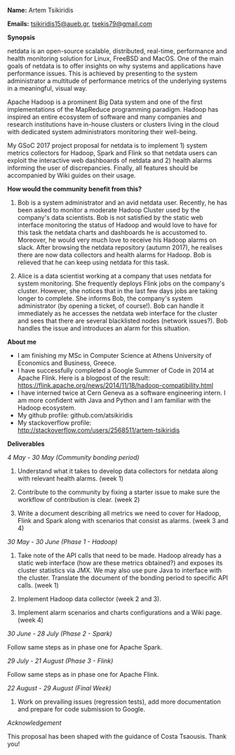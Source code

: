 **Name:** Artem Tsikiridis

**Emails:** tsikiridis15@aueb.gr, tsekis79@gmail.com

**Synopsis**

netdata is an open-source scalable, distributed, real-time, performance and health monitoring solution for Linux, FreeBSD and MacOS. One of the main goals of netdata is to offer insights on why systems and applications have performance issues. This is achieved by presenting to the system administrator a multitude of performance metrics of the underlying systems in a meaningful, visual way.

Apache Hadoop is a prominent Big Data system and one of the first implementations of the MapReduce programming paradigm. Hadoop has inspired an entire ecosystem of software and many companies and research institutions have in-house clusters or clusters living in the cloud with dedicated system administrators monitoring their well-being.


My GSoC 2017 project proposal for netdata is to implement 1) system metrics collectors for Hadoop, Spark and Flink so that netdata users can exploit the interactive web dashboards of netdata and 2) health alarms informing the user of discrepancies. Finally, all features should be accompanied by Wiki guides on their usage. 


**How would the community benefit from this?**

1. Bob is a system administrator and an avid netdata user. Recently, he has been asked to monitor a moderate Hadoop Cluster used by the company's data scientists. Bob is not satisfied by the static web interface monitoring the status of Hadoop and would love to have for this task the netdata charts and dashboards he is accustomed to. Moreover, he would very much love to receive his Hadoop alarms on slack. After browsing the netdata repository (autumn 2017), he realises there are now data collectors and  health alarms for Hadoop. Bob is relieved that he can keep using netdata for this task.

2. Alice is a data scientist working at a company that uses netdata for system monitoring. She frequently deploys Flink jobs on the company's cluster. However, she notices that in the last few days jobs are taking longer to complete. She informs Bob, the company's system administrator (by opening a ticket, of course!). Bob can handle it immediately as he accesses the netdata web interface for the cluster and sees that there are several blacklisted nodes (network issues?). Bob handles the issue and introduces an alarm for this situation.

**About me**

- I am finishing my MSc in Computer Science at Athens University of Economics and Business, Greece.
- I have successfully completed a Google Summer of Code in 2014 at Apache Flink. Here is a blogpost of the result: https://flink.apache.org/news/2014/11/18/hadoop-compatibility.html
- I have interned twice at Cern Geneva as a software engineering intern. I am more confident with Java and Python and I am familiar with the Hadoop ecosystem.
- My github profile: github.com/atsikiridis 
- My stackoverflow profile: http://stackoverflow.com/users/2568511/artem-tsikiridis

**Deliverables**


*4 May - 30 May (Community bonding period)*

1. Understand what it takes to develop data collectors for netdata along with relevant health alarms. (week 1)

2. Contribute to the community by fixing a starter issue to make sure the workflow of contribution is clear. (week 2)

3. Write a document describing all metrics we need to cover for Hadoop, Flink and Spark along with scenarios that consist as alarms. (week 3 and 4)


*30 May - 30 June (Phase 1 - Hadoop)*

1) Take note of the API calls that need to be made. Hadoop already has a static web interface (how are these metrics obtained?) and exposes its cluster statistics via JMX. We may also use pure Java to interface with the cluster. Translate the document of the bonding period to specific API calls. (week 1)

2) Implement Hadoop data collector (week 2 and 3).

3) Implement alarm scenarios and charts configurations and a Wiki page. (week 4)

*30 June - 28 July (Phase 2 - Spark)*

Follow same steps as in phase one for Apache Spark.

*29 July - 21 August (Phase 3 - Flink)*

Follow same steps as in phase one for Apache Flink.

*22 August - 29 August (Final Week)* 
1) Work on prevailing issues (regression tests), add more documentation and prepare for code submission to Google.


*Acknowledgement*

This proposal has been shaped with the guidance of Costa Tsaousis. Thank you!


